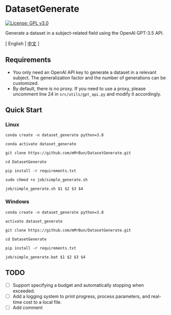 # DatasetGenerate

[//]: # (![GitHub Repo stars]&#40;https://img.shields.io/github/stars/mMrBun/DatasetGenerate?style=social&#41;)
[![License: GPL v3.0](https://img.shields.io/badge/License-GPLv3-blue.svg)](https://www.gnu.org/licenses/gpl-3.0)

Generate a dataset in a subject-related field using the OpenAI GPT-3.5 API.


\[ English | [中文](README_zh.md) \]

## Requirements
- You only need an OpenAI API key to generate a dataset in a relevant subject. The generalization factor and the number of generations can be customized.
- By default, there is no proxy. If you need to use a proxy, please uncomment line 24 in `src/utils/gpt_api.py` and modify it accordingly.

## Quick Start
### Linux
```shell
conda create -n dataset_generate python=3.8

conda activate dataset_generate

git clone https://github.com/mMrBun/DatasetGenerate.git

cd DatasetGenerate

pip install -r requirements.txt

sudo chmod +x job/simple_generate.sh

job/simple_generate.sh $1 $2 $3 $4
```

### Windows
```shell
conda create -n dataset_generate python=3.8

activate dataset_generate

git clone https://github.com/mMrBun/DatasetGenerate.git

cd DatasetGenerate

pip install -r requirements.txt

job/simple_generate.bat $1 $2 $3 $4
```

## TODO

- [ ] Support specifying a budget and automatically stopping when exceeded.
- [ ] Add a logging system to print progress, process parameters, and real-time cost to a local file.
- [ ] Add comment